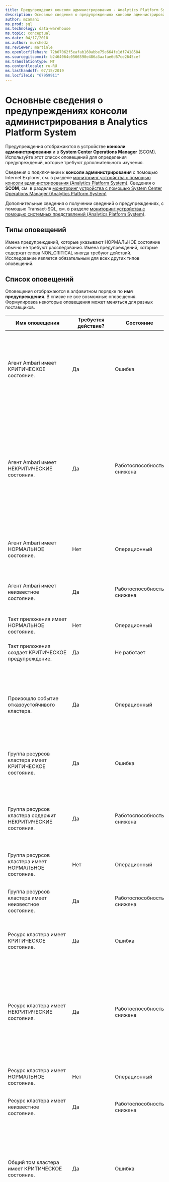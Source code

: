 ```yaml
---
title: Предупреждения консоли администрирования - Analytics Platform System | Документация Майкрософт
description: Основные сведения о предупреждениях консоли администрирования в Analytics Platform System (APS).
author: mzaman1
ms.prod: sql
ms.technology: data-warehouse
ms.topic: conceptual
ms.date: 04/17/2018
ms.author: murshedz
ms.reviewer: martinle
ms.openlocfilehash: 72b07062f5eafab160abbe75e664fe1df7418584
ms.sourcegitcommit: b2464064c0566590e486a3aafae6d67ce2645cef
ms.translationtype: MT
ms.contentlocale: ru-RU
ms.lasthandoff: 07/15/2019
ms.locfileid: "67959911"
---
```

# <a name="understanding-admin-console-alerts-in-analytics-platform-system"></a>Основные сведения о предупреждениях консоли администрирования в Analytics Platform System
Предупреждения отображаются в устройстве **консоли администрирования** и в **System Center Operations Manager** (SCOM). Используйте этот список оповещений для определения предупреждений, которые требуют дополнительного изучения.  
  
Сведения о подключении к **консоли администрирования** с помощью Internet Explorer, см. в разделе [мониторинг устройства с помощью консоли администрирования &#40;Analytics Platform System&#41;](monitor-the-appliance-by-using-the-admin-console.md). Сведения о **SCOM**, см. в разделе [мониторинг устройства с помощью System Center Operations Manager &#40;Analytics Platform System&#41;](monitor-the-appliance-by-using-system-center-operations-manager.md)  
  
Дополнительные сведения о получении сведений о предупреждениях, с помощью Transact\-SQL, см. в разделе [мониторинг устройства с помощью системных представлений &#40;Analytics Platform System&#41;](monitor-the-appliance-by-using-system-views.md).  
  
## <a name="types-of-alerts"></a>Типы оповещений  
Имена предупреждений, которые указывают НОРМАЛЬНОЕ состояние обычно не требуют расследования. Имена предупреждений, которые содержат слова NON_CRITICAL иногда требуют действий. Исследование является обязательным для всех других типов оповещений.  
  
## <a name="alert-list"></a>Список оповещений  
Оповещения отображаются в алфавитном порядке по **имя предупреждения**. В списке не все возможные оповещения. Формулировка некоторые оповещения может меняться для разных поставщиков.  
  
|**Имя оповещения**|**Требуется действие?**|**Состояние**|**Severity**|**Описание**|**Дополнительные сведения**|  
|------------------|------------------------|-------------|----------------|-------------------|------------------------|  
|Агент Ambari имеет КРИТИЧЕСКОЕ состояние.|Да|Ошибка|Ошибка|Сбой этот ресурс агента Ambari (состояние: (4) или находится в автономном режиме (состояние: (3). Другие автономные штатов, включенных при автономной находится в состоянии ожидания (состояние: 130). Состояние отображается в свойстве компонента «hadoop_service_status».|Просмотрите ресурс кластера на узлах Head и данных.|  
|Агент Ambari имеет НЕКРИТИЧЕСКИЕ состояния.|Да|Работоспособность снижена|Предупреждение|Этот агент Ambari ресурс находится в не критическое состояние вызвано одной из следующих причин:-ресурс находится в состоянии наследуемые (состояние: 0) - ресурс находится в состоянии ожидания (состояние: 128) - ресурс находится в Интернете состояние ожидания (состояние: 129) - ресурс выполняет инициализацию (состояние: 1) состояние передается в свойство компонента «hadoop_service_status».|Просмотрите ресурс кластера на узлах Head и данных.|  
|Агент Ambari имеет НОРМАЛЬНОЕ состояние.|Нет|Операционный|Информационные|Агент Ambari работает нормально (состояние: Запущена). Состояние отображается в свойстве компонента «hadoop_service_status».||  
|Агент Ambari имеет неизвестное состояние.|Да|Работоспособность снижена|Предупреждение|Не удалось определить состояние этого ресурса агента Ambari (состояние: -1). Состояние отображается в свойстве компонента «hadoop_service_status».|Просмотрите ресурс кластера на узлах Head и данных.|  
|Такт приложения имеет НОРМАЛЬНОЕ состояние.|Нет|Операционный|Информационные|Успешно установлено взаимодействие с приложением.|Указывает, что компонент ранее отчет другим состоянием, но, так как вернулся в нормальное состояние.|  
|Такт приложения создает КРИТИЧЕСКОЕ предупреждение.|Да|Не работает|Ошибка|Не удалось связаться с приложением. Приложение может быть в процессе перезагрузки.|Пульс приложения находится в непредвиденном состоянии. Устранение неполадок требуется. Просмотрите журнал событий Windows на узле сведения.|  
|Произошло событие отказоустойчивого кластера.|Да|Операционный|Ошибка|Этот основной кластерный узел более не активен, поэтому пассивного взял на себя как основного узла. Проверьте журнал событий Windows неисправного узла для сведений, а диспетчер отказоустойчивости кластеров на виртуальной Машине HST01.|Произошла отработка отказа. Устранение неполадок требуется. Проверьте диспетчер отказоустойчивости кластеров на виртуальной Машине HST01 и журнал системных событий на узле.|  
|Группа ресурсов кластера имеет КРИТИЧЕСКОЕ состояние.|Да|Ошибка|Ошибка|Эта группа ресурсов кластера произошел сбой и может находиться в процессе попытки перезапуска или является, автономной виртуальной Машиной HST01.|Состояние группы ресурсов произошел сбой и требует устранения неполадок. Проверьте диспетчер отказоустойчивости кластеров на HST01 виртуальной Машины.|  
|Группа ресурсов кластера содержит НЕКРИТИЧЕСКИЕ состояния.|Да|Работоспособность снижена|Предупреждение|Эта группа ресурсов — через Интернет, но в не критическое состояние вызвано одной из следующих причин: группа ресурсов — частично в оперативном режиме, или группа ресурсов находится в состоянии ожидания.|Группа ресурсов не полностью в ожидаемом состоянии. Устранение неполадок требуется. Проверьте диспетчер отказоустойчивости кластеров на HST01 виртуальной Машины.|  
|Группа ресурсов кластера имеет НОРМАЛЬНОЕ состояние.|Нет|Операционный|Информационные|Эта группа ресурсов кластера находится в сети|Указывает, что компонент ранее отчет другим состоянием, но, так как вернулся в нормальное состояние.|  
|Группа ресурсов кластера имеет неизвестное состояние.|Да|Работоспособность снижена|Предупреждение|Эта группа ресурсов кластера находится в неизвестном состоянии.|Системе не удалось получить состояние работоспособности группы ресурсов кластера. Устранение неполадок требуется. Проверьте диспетчер отказоустойчивости кластеров на HST01 виртуальной Машины.|  
|Ресурс кластера имеет КРИТИЧЕСКОЕ состояние.|Да|Ошибка|Ошибка|Этот кластерный ресурс произошел сбой и пытаются перезагрузки или находится в автономном режиме.|Ресурс кластера не в ожидаемом состоянии. Устранение неполадок требуется. Проверьте диспетчер отказоустойчивости кластеров на HST01 виртуальной Машины.|  
|Ресурс кластера имеет НЕКРИТИЧЕСКИЕ состояния.|Да|Работоспособность снижена|Предупреждение|Этот кластерный ресурс находится в не критическое состояние вызвано одной из следующих причин: ресурс находится в состоянии унаследованные, ресурс находится в состоянии ожидания, ресурс находится в Интернете состояние ожидания, ресурс находится в автономном режиме состоянии ожидания или ресурс выполняет инициализацию.|Ресурс кластера не в ожидаемом состоянии. Устранение неполадок требуется. Проверьте диспетчер отказоустойчивости кластеров на HST01 виртуальной Машины.|  
|Ресурс кластера имеет НОРМАЛЬНОЕ состояние.|Нет|Операционный|Информационные|Этот кластерный ресурс находится в сети.|Указывает, что компонент ранее отчет другим состоянием, но, так как вернулся в нормальное состояние.|  
|Ресурс кластера имеет неизвестное состояние.|Да|Работоспособность снижена|Предупреждение|Не удалось определить состояние этого кластеризованного ресурса.|Системе не удалось получить состояние работоспособности ресурса кластера. Устранение неполадок требуется. Проверьте диспетчер отказоустойчивости кластеров на HST01 виртуальной Машины.|  
|Общий том кластера имеет КРИТИЧЕСКОЕ состояние.|Да|Ошибка|Ошибка|Не удалось этот ресурс общего тома кластера (состояние: (4) или находится в автономном режиме (состояние: (3). Другие автономные штатов, включенных при автономной находится в состоянии ожидания (состояние: 130). Состояние отображается в свойстве компонента «csv_state».|Проверьте диспетчер отказоустойчивости кластеров на HST01 виртуальной Машины.|  
|НЕКРИТИЧЕСКИЕ состояние имеет общий том кластера.|Да|Работоспособность снижена|Предупреждение|Этот ресурс общего тома кластера находится в не критическое состояние вызвано одной из следующих причин:-ресурс находится в состоянии наследуемые (состояние: 0) - ресурс находится в состоянии ожидания (состояние: 128) - ресурс находится в Интернете состояние ожидания (состояние: 129) - ресурс выполняет инициализацию (состояние: 1) состояние передается в свойство компонента «csv_state».|Проверьте диспетчер отказоустойчивости кластеров на HST01 виртуальной Машины.|  
|Общий том кластера имеет НОРМАЛЬНОЕ состояние.|Нет|Операционный|Информационные|Этот ресурс общего тома кластера находится в сети (состояние: (2). Состояние отображается в свойстве компонента «csv_state».||  
|Общий том кластера имеет неизвестное состояние.|Да|Работоспособность снижена|Предупреждение|Не удалось определить состояние этот ресурс общего тома кластера (состояние: -1). Состояние отображается в свойстве компонента «csv_state».|Проверьте диспетчер отказоустойчивости кластеров на HST01 виртуальной Машины.|  
|Обычное состояние кластера|Нет|Операционный|Информационные|Кластер имеет НОРМАЛЬНОЕ состояние.|Указывает, что компонент ранее отчет другим состоянием, но, так как вернулся в нормальное состояние.|  
|Контроллер имеет КРИТИЧЕСКОЕ состояние.|Да|Ошибка|Ошибка|Диск PERC, указывающее, существует критическая ошибка, или контроллер отключена.|Локальный RAID-контроллер имеет критическая ошибка и необходимо заменить. Устранение неполадок требуется. Просмотрите журнал событий Windows на узле сведения.|  
|Контроллер имеет НЕКРИТИЧЕСКИЕ состояния.|Да, если проблема сохраняется более чем 7 часов или повторяется несколько раз на одном узле, который не привязан к ожидаемой перезагрузки|Работоспособность снижена|Предупреждение|Диск PERC сообщил несущественные проблемы, возможно, связанные с неправильной работы кабель.|Это часто указывает заряда батареи подзарядки цикл на модуль аккумулятора кэш-память PowerEdge RAID-контроллер. Это может быть цикла запланированные тесты (длительность до ~ 7 часов) или оно также может быть отмечено после перезагрузки или питание, когда необходимо зарядки батареи. Внимание! Кроме того, обычно это означает, что политики временно изменилась с сквозной записи для обратной записи до заряжается завершения что окажет влияние на производительность в локальном хранилище (**tempdb**). Просмотрите журнал событий Windows на узле сведения.|  
|Контроллер имеет Неустранимая состояния.|Да|Ошибка|Ошибка|Состояние диска PERC без возможности восстановления.|Локальный RAID-контроллер не работает и перешла в состояние без возможности восстановления и необходимо заменить. Устранение неполадок требуется. Просмотрите журнал событий Windows на узле сведения.|  
|Контроллер имеет НОРМАЛЬНОЕ состояние.|Нет|Операционный|Информационные|Диск PERC работает нормально.|Указывает, что компонент ранее отчет другим состоянием, но, так как вернулся в нормальное состояние.|  
|Контроллер имеет неизвестное состояние.|Да|Работоспособность снижена|Предупреждение|Не удалось определить состояние PERC диска.|Системе не удалось получить состояние работоспособности локального RAID-контроллер. Устранение неполадок требуется. Просмотрите журнал событий Windows на узле сведения.|  
|Устройство охлаждения имеет КРИТИЧЕСКОЕ состояние.|Да|Ошибка|Предупреждение|Устройство охлаждения достигнуто Критическое пороговое значение верхней или нижней|Устройство охлаждения может потребоваться замена. Устранение неполадок требуется. Просмотрите журнал событий Windows на узле сведения.|  
|Устройство охлаждения имеет НЕКРИТИЧЕСКИЕ состояние.|Да|Работоспособность снижена|Предупреждение|Устройство охлаждения достиг не Критическое пороговое значение верхней или нижней.|Устройство охлаждения не достиг критически высокий, но выходит за пределы ожидаемого диапазона верхней или нижней. Просмотрите журнал событий Windows на узле сведения.|  
|Устройство охлаждения имеет Неустранимая состояние.|Да|Ошибка|Предупреждение|Устройство охлаждения достигла без возможности восстановления верхняя или нижняя порога.|Устройство охлаждения может потребоваться замена. Устранение неполадок требуется. Просмотрите журнал событий Windows на узле сведения.|  
|Устройство охлаждения находится в ОБЫЧНОМ состоянии.|Нет|Операционный|Информационные|Устройство охлаждения работает нормально.|Указывает, что компонент ранее отчет другим состоянием, но, так как вернулся в нормальное состояние.|  
|Устройство охлаждения имеет неизвестное состояние.|Да|Работоспособность снижена|Предупреждение|Не удалось определить состояние устройство охлаждения.|Системе не удалось получить состояние устройство охлаждения. Устранение неполадок требуется. Просмотрите журнал событий Windows на узле сведения.|  
|Дисковый массив имеет КРИТИЧЕСКОЕ общее состояние.|Да|Ошибка|Ошибка|В дисковом массиве общее состояние является критически важным.|Может означать, что в дисковом массиве больше не активна, из-за неисправных дисков или подобную проблему. Устранение неполадок требуется. Просмотрите журнал событий Windows на узле сведения.|  
|Дисковый массив имеет НЕКРИТИЧЕСКИЕ общее состояние.|Да|Работоспособность снижена|Предупреждение|В дисковом массиве указывает общее состояние, не являющиеся критически предупреждение, но не прерывают работу системы.|В дисковом массиве по-прежнему работает, но это может означать сбой диска или подобную проблему. Устранение неполадок требуется. Просмотрите журнал событий Windows на узле сведения.|  
|Дисковый массив имеет Неустранимая общее состояние.|Да|Ошибка|Ошибка|В дисковом массиве общего состояния без возможности восстановления.|В дисковом массиве больше не работает. Устранение неполадок требуется. Просмотрите журнал событий Windows на узле сведения.|  
|Дисковый массив имеет ОБЫЧНЫЙ общее состояние.|Нет|Операционный|Информационные|В дисковом массиве общее состояние является нормальным.|Указывает, что компонент ранее отчет другим состоянием, но, так как вернулся в нормальное состояние.|  
|Дисковый массив имеет неизвестный общее состояние.|Да|Работоспособность снижена|Предупреждение|Общее состояние дискового массива не может быть определена.|Системе не удается получить состояние работоспособности дискового массива. Устранение неполадок требуется. Просмотрите журнал событий Windows на узле сведения.|  
|Внешний массив хранения не располагает КРИТИЧЕСКОГО состояния.|Да|Ошибка|Ошибка|Указывает, внешнему массиву запоминающих сбоя (OperationalStatus поставщика: 6, 16)! Состояние поставщика передается в свойство компонента «storage_global_status». Значения:  Ошибка 6-ошибки, которые поддерживают 16 сущности.|Просмотрите журнал событий Windows на узле для сведений и контактов изготовителя.|  
|НЕКРИТИЧЕСКИЕ состояние имеет внешний массив хранения.|Да|Работоспособность снижена|Предупреждение|Внешнему массиву запоминающих передал некритические предупреждение (OperationalStatus поставщика: 3,4,5,11,14,15,17). Состояние поставщика передается в свойство компонента «storage_global_status». Значения:  Операция прервана 14, 15-неактивные, завершения 17 Деградация 3, подчеркнуть 4, 5-прогнозной сбоя службы 11 - In.|Просмотрите журнал событий Windows на узле для сведений и контактов изготовителя.|  
|Внешний массив хранения не располагает Неустранимая состояния.|Да|Ошибка|Ошибка|Внешнему массиву запоминающих указывает, что массив хранения вниз и без возможности восстановления (OperationalStatus поставщика: (7). Состояние поставщика передается в свойство компонента «storage_global_status».|Просмотрите журнал событий Windows на узле для сведений и контактов изготовителя.|  
|Внешний массив хранения имеет НОРМАЛЬНОЕ состояние.|Нет|Операционный|Информационные|Внешнему массиву запоминающих работу в обычном режиме (состояние поставщика: ОК). Состояние поставщика передается в свойство компонента «storage_global_status».||  
|Внешний массив хранения имеет неизвестное состояние.|Да|Работоспособность снижена|Предупреждение|Не удалось определить состояние массива внешнее хранилище на основе состояния поставщика (OperationalStatus поставщика: 0,1,18). Состояние поставщика передается в свойство компонента «storage_global_status». Значения:  0 — Неизвестная, другие 1, 18-Power режим.|Просмотрите журнал событий Windows на узле для сведений и контактов изготовителя.|  
|Внешний массив хранения имеет состояние НЕДОСТУПЕН.|Да|Ошибка|Ошибка|Внешнему массиву запоминающих указывает, что массив хранения является недоступным (OperationalStatus поставщика: 8,9,10,12,13). Состояние поставщика передается в свойство компонента «storage_global_status». Значения:  Начиная с 8, 9-остановка, остановлен 10, 12-No контактов, 13 потери связи.|Просмотрите журнал событий Windows на узле для сведений и контактов изготовителя.|  
|Внешнее хранилище имеет КРИТИЧЕСКОЕ состояние.|Да|Ошибка|Ошибка|Внешнее хранилище, указывающее, что не удалось.|Устранение неполадок требуется. Просмотрите журнал событий Windows и сведения в журнале событий устройство хранения.|  
|Внешнее хранилище имеет состояние пониженной ФУНКЦИОНАЛЬНОСТИ.|Да|Работоспособность снижена|Предупреждение|Система хранения снижается. Необходимо проверить состояние температуры или состояние источника питания системы хранения.  Кроме того Если боковая панель системы хранения удаляется, изменения air потоков может повысить неправильной охлаждения дисков и повлиять на состояние температуры.  Состояние поставщика передается в свойство компонента «storage_global_status».|Просмотрите журнал событий Windows на узле для сведений и контактов изготовителя.|  
|Внешнее хранилище имеет НЕКРИТИЧЕСКИЕ состояние.|Да, если проблема будет повторяться для более чем 7 часов или возникает часто на одном устройстве чаще, чем каждые 90 дней|Работоспособность снижена|Предупреждение|Внешнее хранилище передал некритические предупреждение.|Это событие обычно указывает на одну из двух проблем: События сбоев/перехода диска или подзарядки аккумулятора циклов на модуль аккумулятора кэш-память из контроллеров raid. Учет расходов циклов обычно планируются каждые 90 дней и может занять до 7 часов. Внимание! В течение этого времени, вероятно, что политики кэша записи временно изменилась с сквозной записи для обратной записи которого может повлиять на производительность. Просмотрите журнал событий Windows и сведения в журнале событий устройство хранения.|  
|Внешнее хранилище имеет НОРМАЛЬНОЕ состояние.|Нет|Операционный|Информационные|Внешнее хранилище нормальную работу.|Указывает, что компонент ранее отчет другим состоянием, но, так как вернулся в нормальное состояние.|  
|Внешнее хранилище имеет неизвестное состояние.|Да|Работоспособность снижена|Предупреждение|Не удалось определить состояние внешнего хранилища.|Системе не удалось получить состояние работоспособности сервера внешних носителей. Устранение неполадок требуется. Просмотрите журнал событий Windows на узле и подробности в журнале событий устройство хранения.|  
|Вентилятор устройство имеет КРИТИЧЕСКОЕ состояние.|Да|Ошибка|Предупреждение|Вентилятор достигнуто Критическое пороговое значение верхней или нижней (состояние поставщика: CriticalUpper или CriticalLower).  Состояние поставщика передается в свойство компонента «device_status».|Просмотрите журнал событий Windows на узле для сведений и контактов изготовителя.|  
|Вентилятор устройство имеет НЕКРИТИЧЕСКИЕ состояния.|Да|Работоспособность снижена|Предупреждение|Вентилятор достиг некритические верхняя или нижняя пороговое значение (состояние поставщика: nonCriticalUpper или nonCriticalLower).  Состояние поставщика передается в свойство компонента «device_status».|Просмотрите журнал событий Windows на узле для сведений и контактов изготовителя.|  
|Вентилятор устройство имеет Неустранимая состояния.|Да|Ошибка|Предупреждение|Вентилятор достиг без возможности восстановления верхняя или нижняя пороговое значение (состояние поставщика: не удалось, nonRecoverableUpper или nonRecoverableLower). Состояние поставщика передается в свойство компонента «device_status».|Просмотрите журнал событий Windows на узле для сведений и контактов изготовителя.|  
|Вентилятор устройство имеет НОРМАЛЬНОЕ состояние.|Нет|Операционный|Информационные|Вентилятор работает нормально (состояние поставщика: ОК). Состояние поставщика передается в свойство компонента «device_status».||  
|Вентилятор имеет неизвестное состояние.|Да|Работоспособность снижена|Предупреждение|Не удалось определить состояние вентилятора устройства (состояние поставщика: неизвестный или другие). Состояние поставщика передается в свойство компонента «device_status».|Просмотрите журнал событий Windows на узле для сведений и контактов изготовителя.|  
|Контроллер Fibre Channel узла имеет КРИТИЧЕСКОЕ состояние.|Да|Ошибка|Предупреждение|Компонент контроллера Fibre Channel узла обнаруживает один из следующих условий:-контроллера произошел сбой и должны быть заменены (состояние поставщика: не удалось)-контроллера его работа была завершена (состояние поставщика: завершение работы)-соединения fibre channel — сбой ( состояние поставщика: loopFailed) состояние поставщика передается в свойство компонента «FC_device_rollup_status».|Просмотрите журнал событий Windows на узле для сведений и контактов изготовителя.  Действие пользователя: Если контроллер состояние «ошибка», Замена контроллера.|  
|НЕКРИТИЧЕСКИЕ состояние имеет контроллер Fibre Channel узла.|Да|Работоспособность снижена|Предупреждение|Сообщает контроллера Fibre Channel, одно из следующих условий:-снижается подключения fibre channel (состояние поставщика: loopDegraded) — порт fibre channel не подключен, или отключении устройства, к которому он подключен (состояние поставщика: состояние поставщика notConnected) передается в свойство компонента «FC_device_rollup_status».|Просмотрите журнал событий Windows на узле для сведений и контактов изготовителя.|  
|Контроллер Fibre Channel узла имеет НОРМАЛЬНОЕ состояние.|Нет|Операционный|Информационные|Контроллер Fibre Channel узла работает в обычном режиме (состояние поставщика: ОК). Состояние поставщика передается в свойство компонента «FC_device_rollup_status».||  
|Контроллер Fibre Channel узла имеет неизвестное состояние.|Да|Работоспособность снижена|Предупреждение|Не удалось определить состояние контроллера Fibre Channel узла или контроллер отсутствует (состояние поставщика: другие). Состояние поставщика передается в свойство компонента «FC_device_rollup_status».|Просмотрите журнал событий Windows на узле для сведений и контактов изготовителя.|  
|Служба Hadoop имеет КРИТИЧЕСКОЕ состояние.|Да|Не Operational|Ошибка|Эта служба находится в критическом состоянии и была остановлена (состояние: Установлен или остановлена) или находится в переходном состоянии остановки (состояние: Остановка). Состояние отображается в свойстве компонента «hadoop_service_status».|Просмотрите на узле Windows PDW компонент журналы событий и Дополнительные сведения.|  
|Служба Hadoop имеет НЕКРИТИЧЕСКИЕ состояния.|Да|Работоспособность снижена|Предупреждение|Эта служба находится в критическом состоянии не связано с одной из следующих причин:-запуск службы (состояние: Начиная) — обновление службы (состояние: Состояние обновления) передается в свойство компонента «hadoop_service_status».|Проверьте на узле Windows и компонент PDW журнале событий Дополнительные сведения.|  
|Службы Hadoop имеет неизвестное состояние.|Да|Работоспособность снижена|Предупреждение|Эта служба сообщает, что он находится в неизвестном состоянии. Состояние отображается в свойстве компонента «hadoop_service_status».|Просмотрите журналы узла Hadoop, а также журнал событий Windows и компонент PDW для сведений.|  
|Устройства памяти с КРИТИЧЕСКОГО состояния.|Да|Ошибка|Предупреждение|Память — отчетов критическую проблему.|Модули памяти DIMM может потребоваться заменить. Устранение неполадок требуется. Сервер по-прежнему может быть активен с неудачных ОЗУ, но может повлиять на производительность. Просмотрите журнал событий Windows на узле сведения.|  
|Устройство памяти имеет НЕКРИТИЧЕСКИЕ состояния.|Да|Работоспособность снижена|Предупреждение|Память — отчетов не критической ситуации.|Может указывать возможном сбое модуля памяти DIMM. Обычно это означает, модуля памяти DIMM видел ошибки, но он еще не находится за установленным порогом, чтобы сделать его состояние важных/не удалось. Сервер по-прежнему может быть активен с неудачных ОЗУ, но может повлиять на производительность. Необходимо очистить журнал оборудования к устранению данной ошибки. Просмотрите журнал событий Windows на узле сведения.|  
|Устройство памяти имеет Неустранимая состояния.|Да|Ошибка|Предупреждение|Объем памяти не устранить проблему.|Модули памяти DIMM может потребоваться заменить. Устранение неполадок требуется. Сервер по-прежнему может быть активен с неудачных ОЗУ, но может повлиять на производительность. Просмотрите журнал событий Windows на узле для сведений|  
|Устройство памяти имеет НОРМАЛЬНОЕ состояние.|Нет|Операционный|Информационные|Память работает нормально|Указывает, что компонент ранее отчет другим состоянием, но, так как вернулся в нормальное состояние.|  
|Устройство памяти имеет неизвестное состояние.|Да|Работоспособность снижена|Предупреждение|Не удалось определить состояние памяти.|Системе не удается получить состояние работоспособности общего объема памяти системы. Модули памяти DIMM может потребоваться заменить. Устранение неполадок требуется. Сервер по-прежнему может быть активен с неудачных ОЗУ, но может повлиять на производительность. Просмотрите журнал событий Windows на узле для сведений|  
|Сетевой адаптер имеет КРИТИЧЕСКОЕ состояние.|Да|Работоспособность снижена|Предупреждение|Сетевой адаптер вызывает Критическое оповещение вызвано одной из следующих причин: адаптер находится в автономном режиме, адаптер отключена или адаптер отключен в состояние пошлины|Сетевой адаптер находится в неисправном состоянии и может потребоваться замена (что может указывать замены материнской платы). Устранение неполадок требуется. Просмотрите журнал событий Windows на узле сведения.|  
|Сетевой адаптер имеет НЕКРИТИЧЕСКИЕ состояния.|Да|Работоспособность снижена|Предупреждение|Сетевой адаптер указывает, что предупреждение некритические но не прерывают работу, потенциально хотя снизит производительность.|Сетевой адаптер имеет некоторые ошибки, но не находится в критическом состоянии. Так как это может повлиять на устранение проблем с производительностью является обязательным. Просмотрите журнал событий Windows на узле сведения.|  
|Сетевой адаптер имеет Неустранимая состояния.|Да|Ошибка|Предупреждение|Сетевой адаптер находится в состояние без возможности восстановления из-за потенциально установлен по ошибке.|Сетевой адаптер находится в неисправном состоянии и может потребоваться замена (что может указывать замены материнской платы). Устранение неполадок требуется. Просмотрите журнал событий Windows на узле сведения.|  
|Сетевой адаптер имеет НОРМАЛЬНОЕ состояние.|Нет|Операционный|Информационные|Сетевой адаптер обычно является доступность и работоспособность.|Указывает, что компонент ранее отчет другим состоянием, но, так как вернулся в нормальное состояние.|  
|Сетевой адаптер имеет неизвестное состояние.|Да|Работоспособность снижена|Предупреждение|Не удалось определить состояние сетевого адаптера. Это состояние может быть вызвано одной из следующих причин:-сетевой адаптер находится в режиме энергосбережения: power резервный, низкая, предупреждение "," unknown, или выключению и включению питания, сетевого адаптера не был установлен, драйвер сетевого адаптера сообщаемые неизвестное состояние сетевого адаптера Возможно, проверка состояния.|Системе не удалось получить состояние работоспособности сетевого адаптера. Устранение неполадок требуется. Просмотрите журнал событий Windows на узле сведения.|  
|КРИТИЧЕСКОЕ состояние имеет сетевое подключение.|Да|Работоспособность снижена|Предупреждение|Сетевое подключение вызывает Критическое оповещение вызвано одной из следующих причин: сеть отключена, оборудование отсутствует, оборудования был отключен, устройство отключено — проверка подлинности не пройдена, использовался недопустимый адрес и учетные данные требуется, но не указано|Сетевой адаптер находится в критическом состоянии. Просмотрите журнал событий Windows на узле сведения.|  
|НЕКРИТИЧЕСКИЕ состояние имеет сетевое подключение.|Да|Работоспособность снижена|Предупреждение|Сети — отчетов не критическое. Это состояние может быть вызвано одной из следующих причин: сеть находится в состоянии подключения, сети происходит отключение состояния, проверки подлинности сети находится в процессе.|Сетевой адаптер находится в непредвиденном состоянии. Если проблема будет повторяться или происходит несколько раз, то устранения неполадок. Просмотрите журнал событий Windows на узле сведения.|  
|Сетевое соединение имеет НОРМАЛЬНОЕ состояние.|Нет|Операционный|Информационные|Подключение к сети и работает правильно.|Указывает, что компонент ранее отчет другим состоянием, но, так как вернулся в нормальное состояние.|  
|Профиль сетевого подключения — от ожидаемого профиля.|Нет|Операционный|Информационные|Подключение к сети и работа в качестве ожидаемого профиля. Профиль сообщается в свойство компонента «profile_category». Профиль домена равно 2, а частный профиль – 1.|Просмотрите события в журнале «Приложения и службы logs\Microsoft\Windows\StorageSpaces-Driver\Operational» для получения дополнительных сведений.  Работоспособность зеркала, может влиять потеря одного диска, еще одно оповещение может произойти по сам диск.|  
|Профиль сетевого подключения отображается на открытый профиль.|Да|Работоспособность снижена|Предупреждение|Сети сообщает, что он находится в общем профиле. Профиль сообщается в свойство компонента «profile_category». Открытый профиль, сообщаются как 0.  Это может вызвать проблемы связи для данного узла.|Просмотрите журнал событий Windows на узле для сведений и контактов изготовителя.|  
|Узел в кластере имеет КРИТИЧЕСКОЕ состояние.|Да|Ошибка|Ошибка|Этот кластерный узел не работает.|Сервер в кластере не работает. Проверьте диспетчер отказоустойчивости кластеров на HST01 виртуальной Машины.|  
|Узел в кластере имеет НЕКРИТИЧЕСКИЕ состояния.|Да|Работоспособность снижена|Предупреждение|Этот кластерный узел которой было вызвано не Критическое оповещение. Одно из следующих ситуаций могли возникнуть: узел находится в приостановленном состоянии, или узел находится в процессе присоединения к кластеру.|Узел находится в непредвиденном состоянии. Устранение неполадок требуется. Проверьте диспетчер отказоустойчивости кластеров на HST01 виртуальной Машины.|  
|Узел в кластере имеет НОРМАЛЬНОЕ состояние.|Нет|Операционный|Информационные|Этот кластерный узел является приступить к работе|Указывает, что компонент ранее отчет другим состоянием, но, так как вернулся в нормальное состояние.|  
|Узел в кластере имеет неизвестное состояние.|Да|Работоспособность снижена|Предупреждение|Этот кластерный узел находится в неизвестном состоянии.|Системе не удалось получить состояние работоспособности узла. Устранение неполадок требуется. Проверьте диспетчер отказоустойчивости кластеров на HST01 виртуальной Машины.|  
|Физический диск имеет КРИТИЧЕСКОЕ состояние.|Да|Ошибка|Ошибка|Состояние диска является критически важным (состояние поставщика: 2-unhealthy)! Состояние отображается в свойстве компонента «phys_disk_status».  Оперативное состояние, показанный в свойстве «phys_disk_oper_status» может предоставить дополнительные сведения о данной проблеме. Оперативное состояние значения: 0-оперативное состояние физического диска неизвестен. 2-OK Деградация 3 подчеркнуть 4 5-Прогнозируемый сбой 6-ошибка 7-Неустранимая ошибка 8-начала 10-остановлено 9-остановка 11 - In службы связь контактные 13-потеряна 12-No неактивные 15 18 Power 0x8004-не удалось режим мультимедиа 0x8005 разбиения 0x8006 устаревшие метаданные Ошибка 0x8007-операций ввода-ВЫВОДА 0x8008 повреждены метаданные.||  
|НЕКРИТИЧЕСКИЕ состояние имеет физический диск.|Да|Работоспособность снижена|Предупреждение|Указывает состояние диска, не являющиеся критически предупреждение, но не прерывают работу системы. Состояние отображается в свойстве компонента «phys_disk_status».  Оперативное состояние, показанный в свойстве «phys_disk_oper_status» может предоставить дополнительные сведения о данной проблеме. Оперативное состояние значения: 0-оперативное состояние физического диска неизвестен. 2-OK Деградация 3 подчеркнуть 4 5-Прогнозируемый сбой 6-ошибка 7-Неустранимая ошибка 8-начала 10-остановлено 9-остановка 11 - In службы связь контактные 13-потеряна 12-No неактивные 15 18 Power 0x8004-не удалось режим мультимедиа 0x8005 разбиения 0x8006 устаревшие метаданные Ошибка 0x8007-операций ввода-ВЫВОДА 0x8008 повреждены метаданные.|Просмотрите события в журнале «Приложения и службы logs\Microsoft\Windows\StorageSpaces-Driver\Operational» для получения дополнительных сведений.  Работоспособность зеркала, может влиять потеря одного диска, еще одно оповещение может произойти по сам диск.|  
|Физический диск имеет НОРМАЛЬНОЕ состояние.|Нет|Операционный|Информационные|Состояние диска является нормальным. Состояние отображается в свойстве компонента «phys_disk_status».||  
|Физический диск имеет неизвестное состояние.|Да|Работоспособность снижена|Предупреждение|Не удалось определить состояние диска (состояние: 5-unknown). Состояние отображается в свойстве компонента «phys_disk_status».  Оперативное состояние, показанный в свойстве «phys_disk_oper_status» может предоставить дополнительные сведения о данной проблеме. Оперативное состояние значения: 0-оперативное состояние физического диска неизвестен. 2-OK Деградация 3 подчеркнуть 4 5-Прогнозируемый сбой 6-ошибка 7-Неустранимая ошибка 8-начала 10-остановлено 9-остановка 11 - In службы связь контактные 13-потеряна 12-No неактивные 15 18 Power 0x8004-не удалось режим мультимедиа 0x8005 разбиения 0x8006 устаревшие метаданные Ошибка 0x8007-операций ввода-ВЫВОДА 0x8008 повреждены метаданные.|Просмотрите события в журнале «Приложения и службы logs\Microsoft\Windows\StorageSpaces-Driver\Operational» для получения дополнительных сведений.|  
|Источник питания имеет КРИТИЧЕСКОЕ состояние.|Да|Ошибка|Предупреждение|Источник питания, указывающее, что существует критическая ошибка.|Источник питания может потребоваться замена. Устранение неполадок требуется. Блоки питания избыточны, поэтому сервер по-прежнему может быть активным. Просмотрите журнал событий Windows на узле сведения.|  
|Источник питания имеет НЕКРИТИЧЕСКИЕ состояние.|Да|Операционный|Предупреждение|Источник питания сообщил несущественные проблемы.|Источник питания сообщило о проблеме, но не в состоянии сбоя. Это может означать грозящем сбое. Блоки питания избыточны, поэтому сбой не может создать из-за сбоя сервера. Аппаратная ошибка, возможно, необходимо очистить к устранению данной ошибки консоли администратора. Просмотрите журнал событий Windows на узле сведения.|  
|Источник питания имеет Неустранимая состояние.|Да|Ошибка|Предупреждение|Источник питания находится в состоянии без возможности восстановления.|Источник питания может потребоваться замена. Устранение неполадок требуется. Блоки питания избыточны, поэтому сервер по-прежнему может быть активным. Просмотрите журнал событий Windows на узле сведения.|  
|Источник питания имеет НОРМАЛЬНОЕ состояние.|Нет|Операционный|Информационные|Источник питания работает нормально.|Указывает, что компонент ранее отчет другим состоянием, но, так как вернулся в нормальное состояние.|  
|Источник питания имеет неизвестное состояние.|Да|Работоспособность снижена|Предупреждение|Не удалось определить состояние питания.|Системе не удалось получить состояние работоспособности источника питания. Блоки питания избыточны, поэтому сервер по-прежнему может быть активным. Устранение неполадок требуется. Просмотрите журнал событий Windows на узле сведения.|  
|Процессор устройство имеет КРИТИЧЕСКОЕ состояние.|Да|Ошибка|Предупреждение|ЦП — отчетов критическую проблему.|ЦП может потребоваться заменить. Устранение неполадок требуется. Просмотрите журнал событий Windows на узле сведения.|  
|НЕКРИТИЧЕСКИЕ состояние имеет устройство процессора.|Да|Работоспособность снижена|Предупреждение|ЦП — отчетов не критической ситуации.|ЦП произошла ошибка, но еще не находится в состоянии сбоя. Это может означать грозящем сбое. Просмотрите журнал событий Windows на узле сведения.|  
|Неустранимая состояние имеет устройство процессора.|Да|Ошибка|Предупреждение|ЦП сообщил не устранить проблему.|Аналогичным образом критического состояния. ЦП может потребоваться заменить. Устранение неполадок требуется. Просмотрите журнал событий Windows на узле сведения.|  
|Процессор устройство имеет НОРМАЛЬНОЕ состояние.|Нет|Операционный|Информационные|ЦП нормальную работу.|Указывает, что компонент ранее отчет другим состоянием, но, так как вернулся в нормальное состояние.|  
|Процессор имеет неизвестное состояние.|Да|Работоспособность снижена|Предупреждение|Не удалось определить состояние ЦП.|Системе не удается получить состояние работоспособности Процессора и Дальнейшие исследования не требуются. Просмотрите журнал событий Windows на узле сведения.|  
|Адаптер шины SAS имеет условие пониженной ФУНКЦИОНАЛЬНОСТИ.|Да|Работоспособность снижена|Предупреждение|Адаптер шины SAS — отчетов снижается условием общей HBA; и всех физических дисков, управляет его (состояние поставщика: сниженной активности). Состояние поставщика передается в свойство компонента «hba_device_status».|Просмотрите журнал событий Windows на узле для сведений и контактов изготовителя.|  
|Адаптер шины SAS имеет условие FAILED.|Да|Ошибка|Предупреждение|Адаптер шины SAS сообщает, что общее состояние адаптера ШИНЫ находится в состоянии сбоя, включая все физические диски, он управляет. В этом случае потребуется заменить компонент (состояние поставщика: не удалось). Состояние поставщика передается в свойство компонента «hba_device_rollup_status».|Просмотрите журнал событий Windows на узле для сведений и контактов изготовителя.|  
|Адаптер шины SAS имеет НОРМАЛЬНОЕ состояние.|Нет|Операционный|Информационные|Адаптер шины SAS работает в обычном режиме (состояние поставщика: ОК). Состояние поставщика передается в свойство компонента «hba_device_rollup_status».||  
|Адаптер шины SAS имеет неизвестное состояние.|Да|Работоспособность снижена|Предупреждение|Не удалось определить состояние адаптер шины SAS (состояние поставщика: другие). Состояние поставщика передается в свойство компонента «hba_device_status».|Просмотрите журнал событий Windows на узле для сведений и контактов изготовителя.|  
|SQL Server имеет КРИТИЧЕСКОЕ состояние.|Да|Неработающая|Ошибка|Эта служба находится в критическом состоянии и была остановлена (состояние: Остановлено) или находится в переходном состоянии остановки (состояние: StopPending).  Состояние отображается в свойстве компонента «sql_server_service_status».|Просмотрите журнал событий Windows на узле сведения.|  
|SQL Server имеет НОРМАЛЬНОЕ состояние.|Нет|Операционный|Информационные|Эта служба работает нормально (состояние: Запущена). Состояние отображается в свойстве компонента «sql_server_service_status».||  
|Вентилятор корпуса хранилища находится в состоянии пониженной ФУНКЦИОНАЛЬНОСТИ.|Да|Работоспособность снижена|Предупреждение|Вентилятор корпуса хранилища сообщает, что снижается (состояние поставщика: 10,15). Состояние поставщика передается в свойство компонента «storage_fan_status».|Просмотрите журнал событий Windows на узле для сведений и контактов изготовителя.|  
|Вентилятор корпуса хранилища находится в состоянии FAILED.|Да|Ошибка|Предупреждение|Вентилятор корпуса хранилища сообщает, что он находится в состоянии сбоя. В этом случае потребуется заменить компонент (состояние поставщика: 20,25). Состояние поставщика передается в свойство компонента «storage_fan_status».|Просмотрите журнал событий Windows на узле для сведений и контактов изготовителя.|  
|Вентилятор корпуса хранилища находится в состоянии без возможности восстановления.|Да|Ошибка|Предупреждение|Вентилятор корпуса хранилища сообщает, что этот вентилятор находится в состоянии, без возможности восстановления. В этом случае потребуется заменить компонент (состояние поставщика: 30). Состояние поставщика передается в свойство компонента «storage_fan_status».|Просмотрите журнал событий Windows на узле для сведений и контактов изготовителя.|  
|Вентилятор корпуса хранилища имеет неизвестное состояние.|Да|Работоспособность снижена|Ошибка|Не удалось определить состояние вентилятора корпуса хранилища (состояние поставщика: 0-Неизвестный). Состояние поставщика передается в свойство компонента «storage_fan_status».|Просмотрите журнал событий Windows на узле для сведений и контактов изготовителя.|  
|Вентилятор корпуса хранилища находится в ОБЫЧНОМ состоянии.|Нет|Операционный|Информационные|Вентилятор корпуса хранилища работает в обычном режиме (состояние поставщика: (5). Состояние поставщика передается в свойство компонента «storage_fan_status».||  
|Источника питания корпуса хранилища находится в состоянии пониженной ФУНКЦИОНАЛЬНОСТИ.|Да|Работоспособность снижена|Предупреждение|Источника питания корпуса хранилища сообщает, что этот источник питания снижается (состояние поставщика: 10,15). Состояние поставщика передается в свойство компонента «storage_power_status».|Просмотрите журнал событий Windows на узле для сведений и контактов изготовителя.|  
|Источника питания корпуса хранилища находится в состоянии FAILED.|Да|Ошибка|Ошибка|Источника питания корпуса хранилища сообщает, что этот источник питания находится в состоянии сбоя. В этом случае потребуется заменить или восстановить питание к устройству компонента (состояние поставщика: 20,25). Состояние поставщика передается в свойство компонента «storage_power_status».|Просмотрите журнал событий Windows на узле для сведений и контактов изготовителя.|  
|Источника питания корпуса хранилища находится в состоянии без возможности восстановления.|Да|Ошибка|Ошибка|Источника питания корпуса хранилища сообщает, что этот источник питания находится в состоянии, без возможности восстановления. В этом случае потребуется заменить компонент (состояние поставщика: 30). Состояние поставщика передается в свойство компонента «storage_power_status».|Просмотрите журнал событий Windows на узле для сведений и контактов изготовителя.|  
|Источника питания корпуса хранилища имеет неизвестное состояние.|Да|Работоспособность снижена|Предупреждение|Не удалось определить состояние источника питания корпуса хранилища (состояние поставщика: 0). Состояние поставщика передается в свойство компонента «storage_power_status».|Просмотрите журнал событий Windows на узле для сведений и контактов изготовителя.|  
|Источника питания корпуса хранилища находится в ОБЫЧНОМ состоянии.|Нет|Операционный|Информационные|Источника питания корпуса хранилища работает в обычном режиме (состояние поставщика: (5). Состояние поставщика передается в свойство компонента «storage_power_status».||  
|Пул носителей располагает КРИТИЧЕСКОГО состояния.|Да|Ошибка||Состояние пула носителей является критически важным (состояние поставщика: 2-unhealthy)! Состояние отображается в свойстве компонента «storage_pool_status».  Оперативное состояние, показанный в свойстве «storage_pool_oper_status» может предоставить дополнительные сведения о данной проблеме.|Просмотрите события в журнале «Приложения и службы logs\Microsoft\Windows\StorageSpaces-Driver\Operational» для получения дополнительных сведений.  Работоспособность зеркала, может влиять потеря одного диска, еще одно оповещение может произойти по сам диск.|  
|Пул носителей содержит НЕКРИТИЧЕСКИЕ состояния.|Да|Работоспособность снижена||Указывает состояние пула носителей, не являющиеся критически предупреждение, но не прерывают работу системы (состояние: Предупреждение 1). Состояние отображается в свойстве компонента «storage_pool_status».  Оперативное состояние, показанный в свойстве «storage_pool_oper_status» может предоставить дополнительные сведения о данной проблеме.|Просмотрите события в журнале «Приложения и службы logs\Microsoft\Windows\StorageSpaces-Driver\Operational» для получения дополнительных сведений...  Работоспособность зеркала, может влиять потеря одного диска, еще одно оповещение может произойти по сам диск.|  
|Пул носителей имеет НОРМАЛЬНОЕ состояние.|Нет|Операционный||Состояние пула носителей находится в обычном состоянии (состояние: 0 — работоспособное). Состояние отображается в свойстве компонента «storage_pool_status».||  
|Пул носителей имеет неизвестное состояние.|Необязательно|Операционный||Состояние пула носителей находится в неизвестном состоянии на данном узле (состояние: 5-unknown). Состояние отображается в свойстве компонента «storage_pool_status».  Оперативное состояние, показанный в свойстве «storage_pool_oper_status» может предоставить дополнительные сведения о данной проблеме.  Обычно это происходит, когда узел запрашивает состояние пула хранения не является владельцем пула носителей.|Просмотрите события в журнале «Приложения и службы logs\Microsoft\Windows\StorageSpaces-Driver\Operational» для получения дополнительных сведений.|  
|Находится в КРИТИЧЕСКОМ состоянии температуры.|Да|Ошибка|Ошибка|Температура достигло критического порогового значения верхней или нижней.|Температура, слишком велико или слишком мало. Продолжение в это состояние может привести к повреждению или значительно сократить срок службы оборудования. Устранение неполадок требуется. Просмотрите журнал событий Windows на узле сведения.|  
|Состояние температуры — НЕКРИТИЧЕСКИЕ.|Необязательно|Работоспособность снижена|Предупреждение|Температура достиг не Критическое пороговое значение верхней или нижней|Температуры, сообщаемое сервер — на более высоком уровне или ниже, чем при обычном, но не достигнуто пороговое значение для критического состояния. Температуры за пределы порогового значения сократить срок оборудования. Вещи, которые могут повлиять на температуры рабочей нагрузки, центра обработки данных температуры/воздушный поток, кабели, ограничивающие получаемые сервера и т. д. Просмотрите журнал событий Windows на узле сведения.|  
|Состояние температуры — Неустранимая.|Да|Ошибка|Предупреждение|Температура находится в состоянии без возможности восстановления.|Датчик температуры обнаружила ошибку, из которого его невозможно восстановить. Это может быть проблема с температура или температура самого модуля. Просмотрите журнал событий Windows на узле сведения.|  
|Состояние температуры — NORMAL.|Нет|Операционный|Информационные|Температура находится в обычном состоянии|Указывает, что компонент ранее отчет другим состоянием, но, так как вернулся в нормальное состояние.|  
|Состояние температуры — UNKNOWN.|Да|Работоспособность снижена|Предупреждение|Не удалось определить состояние температуры.|Системе не удалось получить температуру сервера. Устранение неполадок требуется. Просмотрите журнал событий Windows на узле сведения.|  
|Виртуальный диск содержит КРИТИЧЕСКОГО состояния.|Да|Ошибка|Ошибка|Состояние виртуального диска хранилища пробелы является критически важным (состояние поставщика: 2-unhealthy)! Состояние отображается в свойстве компонента «virtual_disk_status».  Оперативное состояние, показанный в свойстве «virtual_disk_oper_status» может предоставить дополнительные сведения о данной проблеме.|Просмотрите события в журнале «Приложения и службы logs\Microsoft\Windows\StorageSpaces-Driver\Operational» для получения дополнительных сведений.  Работоспособность зеркала, может влиять потеря одного диска, еще одно оповещение может произойти по сам диск.|  
|Виртуальный диск содержит НЕКРИТИЧЕСКИЕ состояния.|Да|Работоспособность снижена|Предупреждение|Указывает состояние виртуального диска хранилища пространств, некритические предупреждение, но не прерывают работу системы (состояние: Предупреждение 1). Состояние отображается в свойстве компонента «virtual_disk_status».  Оперативное состояние, показанный в свойстве «virtual_disk_oper_status» может предоставить дополнительные сведения о данной проблеме.  Если виртуальный диск были перемещены в другой узел, а затем для просмотра состояния кластера общих томов компонентов и перемещения дисков ожидаемому владельцу, указывает на величину после N в имени, например. N01D01 относится к HSA01.|Просмотрите события в журнале «Приложения и службы logs\Microsoft\Windows\StorageSpaces-Driver\Operational» для получения дополнительных сведений.  Работоспособность зеркала, может влиять потеря одного диска, еще одно оповещение может произойти по сам диск.|  
|Виртуальный диск имеет НОРМАЛЬНОЕ состояние.|Нет|Операционный|Информационные|Находится в нормальном состоянии пространств виртуальный диск хранения (состояние: 0 — работоспособное). Состояние отображается в свойстве компонента «virtual_disk_status».||  
|Виртуальный диск имеет неизвестное состояние.|Да|Операционный|Предупреждение|Не удалось определить состояние виртуального диска хранилища пробелы (состояние: 5-unknown). Состояние отображается в свойстве компонента «virtual_disk_status».  Оперативное состояние, показанный в свойстве «virtual_disk_oper_status» может предоставить дополнительные сведения о данной проблеме.  Если виртуальный диск были перемещены в другой узел, а затем для просмотра состояния кластера общих томов компонентов и перемещения дисков ожидаемому владельцу, указывает на величину после N в имени, например. N01D01 относится к HSA01.|Просмотрите события в журнале «Приложения и службы logs\Microsoft\Windows\StorageSpaces-Driver\Operational» для получения дополнительных сведений.|  
|Находится в КРИТИЧЕСКОМ состоянии свободное место тома.|Да|Работоспособность снижена|Ошибка|Объем свободного места на критически низкой отметке! Пространство текущего тома на диске превышает 90% от общей емкости. Очистка ненужных файлов или данных для обеспечения работы обычных устройства.|Отчеты консоли администрирования выделенное место и используемое место, не обязательно. DBCC PDW_SHOWSPACEUSED можно использовать для изучения использованной памяти выделенное пространство. Можно также использовать DBCC SHRINKLOG <!--НЕДОСТАЮЩИХ ССЫЛОК [DBCC SHRINKLOG &#40;SQL Server PDW&#41; ](../t-sql/statements/alter-database-parallel-data-warehouse.md) сжатие баз данных.|  
|Состояние свободного пространства тома — НЕКРИТИЧЕСКИЕ.|Необязательно|Операционный|Предупреждение|Пространство текущего тома на диске — в диапазоне от 70 до 90% заполнено. Просмотрите дискового пространства, используемого на этом томе и очистка ненужных файлов или данных для обеспечения работы обычных устройства.|Отчеты консоли администрирования выделенное место и используемое место, не обязательно. Можно использовать [DBCC PDW_SHOWSPACEUSED](../t-sql/statements/alter-database-parallel-data-warehouse.md) для изучения использованной памяти, выделенное место. Можно также использовать DBCC SHRINKLOG <!--НЕДОСТАЮЩИХ ССЫЛОК [DBCC SHRINKLOG &#40;SQL Server PDW&#41; ](../t-sql/statements/alter-database-parallel-data-warehouse.md) сжатие баз данных.|  
|Состояние свободного пространства тома — NORMAL.|Нет|Операционный|Информационные|На этом томе имеется достаточно свободного места на диске. Пространство текущего тома на диске меньше 70%.|Указывает, что компонент ранее отчет другим состоянием, но, так как вернулся в нормальное состояние.|  
  
<!-- MISSING LINKS ## See Also  
[Error Messages &#40;SQL Server PDW&#41;](../sqlpdw/error-messages-sql-server-pdw.md)  -->
  
